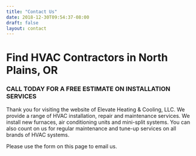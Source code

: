 ```yaml
---
title: "Contact Us"
date: 2018-12-30T09:54:37-08:00
draft: false
layout: contact
---
```


# Find HVAC Contractors in North Plains, OR

### CALL TODAY FOR A FREE ESTIMATE ON INSTALLATION SERVICES

Thank you for visiting the website of Elevate Heating & Cooling, LLC. We provide a range of HVAC installation, repair and maintenance services. We install new furnaces, air conditioning units and mini-split systems. You can also count on us for regular maintenance and tune-up services on all brands of HVAC systems.

Please use the form on this page to email us.